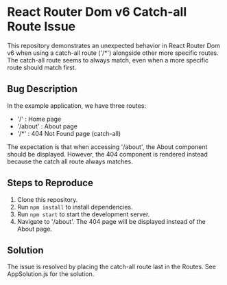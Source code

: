 # React Router Dom v6 Catch-all Route Issue

This repository demonstrates an unexpected behavior in React Router Dom v6 when using a catch-all route ('/*') alongside other more specific routes. The catch-all route seems to always match, even when a more specific route should match first.

## Bug Description

In the example application, we have three routes:

- '/' : Home page
- '/about' : About page
- '/*' : 404 Not Found page (catch-all)

The expectation is that when accessing '/about', the About component should be displayed. However, the 404 component is rendered instead because the catch all route always matches.

## Steps to Reproduce

1. Clone this repository.
2. Run `npm install` to install dependencies.
3. Run `npm start` to start the development server.
4. Navigate to '/about'. The 404 page will be displayed instead of the About page.

## Solution

The issue is resolved by placing the catch-all route last in the Routes.  See AppSolution.js for the solution.